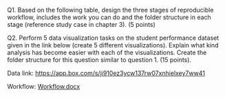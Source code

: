 Q1. Based on the following table, design the three stages of reproducible workflow, includes the work you can do and the folder structure in each stage (reference study case in chapter 3). (5 points)

Q2. Perform 5 data visualization tasks on the student performance dataset given in the link below (create 5 different visualizations). Explain what kind analysis has become easier with each of the visualizations. Create the folder structure for this question similar to question 1. (15 points).

Data link: https://app.box.com/s/ji910ez3ycw137rw07xnhielxey7ww41

Workflow: [Workflow.docx](https://github.com/Thanay1004/PDS/files/12734255/Workflow.docx)



